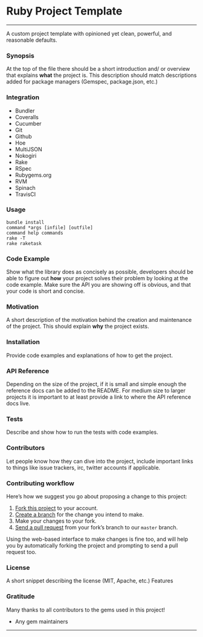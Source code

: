 Ruby Project Template
===

---

A custom project template with opinioned yet clean, powerful, and reasonable defaults. 

### Synopsis

At the top of the file there should be a short introduction and/ or overview that explains **what** the project is. This description should match descriptions added for package managers (Gemspec, package.json, etc.)

### Integration

- Bundler
- Coveralls
- Cucumber
- Git
- Github
- Hoe
- MultiJSON
- Nokogiri
- Rake
- RSpec
- Rubygems.org
- RVM
- Spinach
- TravisCI

### Usage

    bundle install
    command *args [infile] [outfile]
    command help commands
    rake -T
    rake raketask

### Code Example

Show what the library does as concisely as possible, developers should be able to figure out **how** your project solves their problem by looking at the code example. Make sure the API you are showing off is obvious, and that your code is short and concise.

### Motivation

A short description of the motivation behind the creation and maintenance of the project. This should explain **why** the project exists.

### Installation

Provide code examples and explanations of how to get the project.

### API Reference

Depending on the size of the project, if it is small and simple enough the reference docs can be added to the README. For medium size to larger projects it is important to at least provide a link to where the API reference docs live.

### Tests

Describe and show how to run the tests with code examples.

### Contributors

Let people know how they can dive into the project, include important links to things like issue trackers, irc, twitter accounts if applicable.

### Contributing workflow

Here’s how we suggest you go about proposing a change to this project:

1. [Fork this project][fork] to your account.
2. [Create a branch][branch] for the change you intend to make.
3. Make your changes to your fork.
4. [Send a pull request][pr] from your fork’s branch to our `master` branch.

Using the web-based interface to make changes is fine too, and will help you
by automatically forking the project and prompting to send a pull request too.

[fork]: http://help.github.com/forking/
[branch]: https://help.github.com/articles/creating-and-deleting-branches-within-your-repository
[pr]: http://help.github.com/pull-requests/

### License

A short snippet describing the license (MIT, Apache, etc.)
Features

### Gratitude

Many thanks to all contributors to the gems used in this project!

- Any gem maintainers

---